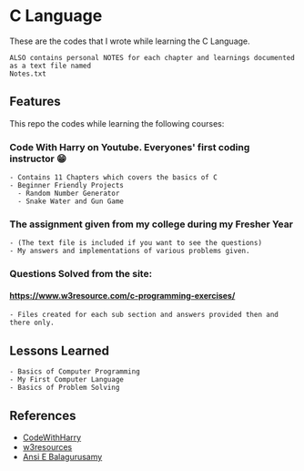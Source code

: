 
# C Language 

These are the codes that I wrote while learning the C Language.

    ALSO contains personal NOTES for each chapter and learnings documented as a text file named
    Notes.txt



## Features

This repo the codes while learning the following courses: 

 ### Code With Harry on Youtube. Everyones' first coding instructor 😁
    - Contains 11 Chapters which covers the basics of C 
    - Beginner Friendly Projects
      - Random Number Generator
      - Snake Water and Gun Game

### The assignment given from my college during my Fresher Year
    - (The text file is included if you want to see the questions)
    - My answers and implementations of various problems given.
  
### Questions Solved from the site: 
#### https://www.w3resource.com/c-programming-exercises/
    - Files created for each sub section and answers provided then and there only.


## Lessons Learned

    - Basics of Computer Programming
    - My First Computer Language
    - Basics of Problem Solving
## References

- [CodeWithHarry](https://www.youtube.com/watch?v=ZSPZob_1TOk)
- [w3resources](https://www.w3resource.com/c-programming-exercises/)
- [Ansi E Balagurusamy](https://www.amazon.in/Programming-ANSI-C-8-Balagurusamy/dp/935316513X)

